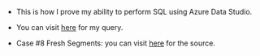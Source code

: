 * This is how I prove my ability to perform SQL using Azure Data Studio.

* You can visit [here](https://github.com/VoTuan0512/My-ability-to-perform-SQL/blob/master/Fresh%20Segments.ipynb) for my query.

* Case #8 Fresh Segments: you can visit [here](https://8weeksqlchallenge.com/case-study-8/) for the source.
